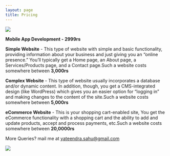 ```yaml
---
layout: page
title: Pricing
---
```


![](https://pbs.twimg.com/media/DAk1_3nXcAAnApn?format=jpg)

**Mobile App Development - 2999rs**

**Simple Website** -  This type of website with simple and basic functionality, providing information about your business and just giving you an “online presence.” You’ll typically get a Home page, an About page, a Services/Products page, and a Contact page.Such a website costs somewhere between **3,000rs**

**Complex Website** -  This type of website usually incorporates a database and/or dynamic content. In addition, though, you get a CMS-integrated design (like WordPress) which gives you an easier option for “logging in” and making changes to the content of the site.Such a website costs somewhere between **5,000rs**

**eCommerce Website** - This is your shopping cart-enabled site, You get the eCommerce functionality with a shopping cart and the ability to add and update products, accept and process payments, etc.Such a website costs somewhere between **20,0000rs**

More Queries? mail me at yateendra.sahu@gmail.com

![](https://pbs.twimg.com/media/DAHT6ZsUAAQEGI0?format=jpg)
